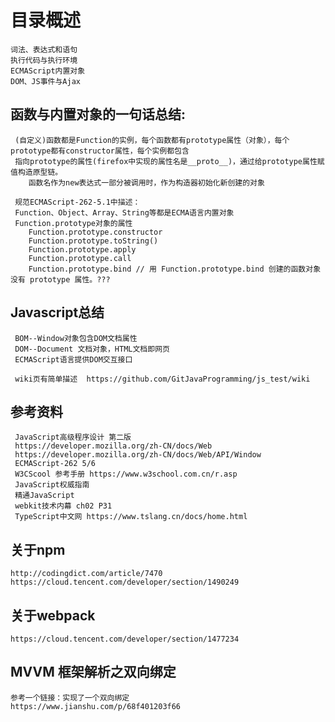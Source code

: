 # 目录概述
    词法、表达式和语句
    执行代码与执行环境
    ECMAScript内置对象
    DOM、JS事件与Ajax
     
## 函数与内置对象的一句话总结:
     (自定义)函数都是Function的实例，每个函数都有prototype属性（对象），每个prototype都有constructor属性，每个实例都包含
     指向prototype的属性(firefox中实现的属性名是__proto__)，通过给prototype属性赋值构造原型链。
        函数名作为new表达式一部分被调用时，作为构造器初始化新创建的对象
        
     规范ECMAScript-262-5.1中描述：
     Function、Object、Array、String等都是ECMA语言内置对象
     Function.prototype对象的属性
        Function.prototype.constructor
        Function.prototype.toString()
        Function.prototype.apply
        Function.prototype.call
        Function.prototype.bind // 用 Function.prototype.bind 创建的函数对象没有 prototype 属性。???
## Javascript总结     
     BOM--Window对象包含DOM文档属性
     DOM--Document 文档对象，HTML文档即网页
     ECMAScript语言提供DOM交互接口
         
     wiki页有简单描述  https://github.com/GitJavaProgramming/js_test/wiki
         
## 参考资料
     JavaScript高级程序设计 第二版
     https://developer.mozilla.org/zh-CN/docs/Web
     https://developer.mozilla.org/zh-CN/docs/Web/API/Window
     ECMAScript-262 5/6
     W3CScool 参考手册 https://www.w3school.com.cn/r.asp
     JavaScript权威指南
     精通JavaScript
     webkit技术内幕 ch02 P31
     TypeScript中文网 https://www.tslang.cn/docs/home.html

## 关于npm
    http://codingdict.com/article/7470
    https://cloud.tencent.com/developer/section/1490249
## 关于webpack
    https://cloud.tencent.com/developer/section/1477234
## MVVM 框架解析之双向绑定
    参考一个链接：实现了一个双向绑定
    https://www.jianshu.com/p/68f401203f66